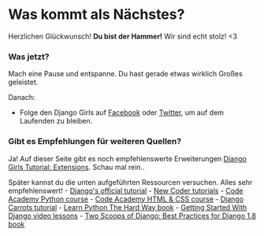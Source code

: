# Was kommt als Nächstes?

Herzlichen Glückwunsch! **Du bist der Hammer!** Wir sind echt stolz! <3

### Was jetzt?

Mach eine Pause und entspanne. Du hast gerade etwas wirklich Großes geleistet.

Danach:

*   Folge den Django Girls auf [Facebook][1] oder [Twitter][2], um auf dem Laufenden zu bleiben.

 [1]: http://facebook.com/djangogirls
 [2]: http://twitter.com/djangogirls

### Gibt es Empfehlungen für weiteren Quellen?

Ja! Auf dieser Seite gibt es noch empfehlenswerte Erweiterungen [Django Girls Tutorial: Extensions][3]. Schau mal rein..

 [3]: http://djangogirls.gitbooks.io/django-girls-tutorial-extensions/

Später kannst du die unten aufgeführten Ressourcen versuchen. Alles sehr empfehlenswert! - [Django's official tutorial][4] - [New Coder tutorials][5] - [Code Academy Python course][6] - [Code Academy HTML & CSS course][7] - [Django Carrots tutorial][8] - [Learn Python The Hard Way book][9] - [Getting Started With Django video lessons][10] - [Two Scoops of Django: Best Practices for Django 1.8 book][11]

 [4]: https://docs.djangoproject.com/en/1.8/intro/tutorial01/
 [5]: http://newcoder.io/tutorials/
 [6]: http://www.codecademy.com/en/tracks/python
 [7]: http://www.codecademy.com/tracks/web
 [8]: http://django.carrots.pl/en/
 [9]: http://learnpythonthehardway.org/book/
 [10]: http://gettingstartedwithdjango.com/
 [11]: http://twoscoopspress.com/products/two-scoops-of-django-1-8